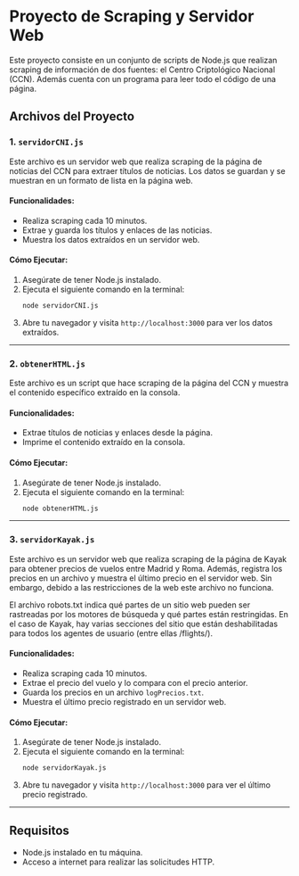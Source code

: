 # Proyecto de Scraping y Servidor Web

Este proyecto consiste en un conjunto de scripts de Node.js que realizan scraping de información de dos fuentes: el Centro Criptológico Nacional (CCN). Además cuenta con un programa para leer todo el código de una página. 

## Archivos del Proyecto

### 1. `servidorCNI.js`

Este archivo es un servidor web que realiza scraping de la página de noticias del CCN para extraer títulos de noticias. Los datos se guardan y se muestran en un formato de lista en la página web.

#### Funcionalidades:
- Realiza scraping cada 10 minutos.
- Extrae y guarda los títulos y enlaces de las noticias.
- Muestra los datos extraídos en un servidor web.

#### Cómo Ejecutar:
1. Asegúrate de tener Node.js instalado.
2. Ejecuta el siguiente comando en la terminal:
   ```bash
   node servidorCNI.js
   ```
3. Abre tu navegador y visita `http://localhost:3000` para ver los datos extraídos.

---

### 2. `obtenerHTML.js`

Este archivo es un script que hace scraping de la página del CCN y muestra el contenido específico extraído en la consola.

#### Funcionalidades:
- Extrae títulos de noticias y enlaces desde la página.
- Imprime el contenido extraído en la consola.

#### Cómo Ejecutar:
1. Asegúrate de tener Node.js instalado.
2. Ejecuta el siguiente comando en la terminal:
   ```bash
   node obtenerHTML.js
   ```

---

### 3. `servidorKayak.js`

Este archivo es un servidor web que realiza scraping de la página de Kayak para obtener precios de vuelos entre Madrid y Roma. Además, registra los precios en un archivo y muestra el último precio en el servidor web. Sin embargo, debido a las restricciones de la web este archivo no funciona. 

El archivo robots.txt indica qué partes de un sitio web pueden ser rastreadas por los motores de búsqueda y qué partes están restringidas. En el caso de Kayak, hay varias secciones del sitio que están deshabilitadas para todos los agentes de usuario (entre ellas /flights/).

#### Funcionalidades:
- Realiza scraping cada 10 minutos.
- Extrae el precio del vuelo y lo compara con el precio anterior.
- Guarda los precios en un archivo `logPrecios.txt`.
- Muestra el último precio registrado en un servidor web.

#### Cómo Ejecutar:
1. Asegúrate de tener Node.js instalado.
2. Ejecuta el siguiente comando en la terminal:
   ```bash
   node servidorKayak.js
   ```
3. Abre tu navegador y visita `http://localhost:3000` para ver el último precio registrado.

---

## Requisitos

- Node.js instalado en tu máquina.
- Acceso a internet para realizar las solicitudes HTTP.
